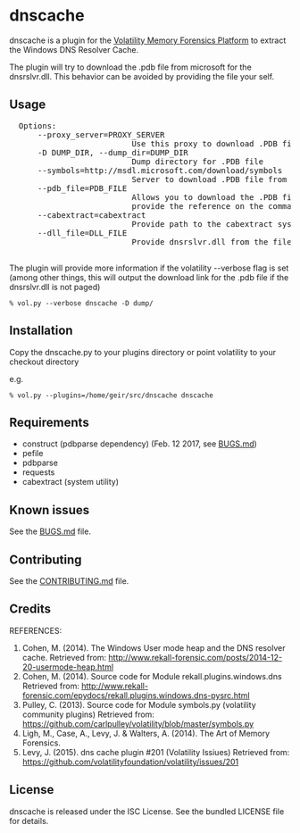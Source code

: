 dnscache
=========

dnscache is a plugin for the [Volatility Memory Forensics Platform](http://www.volatilityfoundation.org/) to extract the Windows DNS Resolver Cache.

The plugin will try to download the .pdb file from microsoft for the dnsrslvr.dll. This behavior can be avoided by providing the file your self.

## Usage

<pre>
  Options:
      --proxy_server=PROXY_SERVER
                          Use this proxy to download .PDB file
      -D DUMP_DIR, --dump_dir=DUMP_DIR
                          Dump directory for .PDB file
      --symbols=http://msdl.microsoft.com/download/symbols
                          Server to download .PDB file from
      --pdb_file=PDB_FILE
                          Allows you to download the .PDB file off system and
                          provide the reference on the command line
      --cabextract=cabextract
                          Provide path to the cabextract system utility
      --dll_file=DLL_FILE
                          Provide dnsrslvr.dll from the file system.

</pre>

The plugin will provide more information if the volatility --verbose flag is set (among other things, this will output the download link for the .pdb file if the dnsrslvr.dll is not paged)

`% vol.py --verbose dnscache -D dump/`

## Installation

Copy the dnscache.py to your plugins directory or point volatility to your checkout directory

e.g.

`% vol.py --plugins=/home/geir/src/dnscache dnscache`

## Requirements

* construct (pdbparse dependency) (Feb. 12 2017, see [BUGS.md](BUGS.md))
* pefile
* pdbparse
* requests
* cabextract (system utility)

## Known issues

See the [BUGS.md](BUGS.md) file.

## Contributing

See the [CONTRIBUTING.md](CONTRIBUTING.md) file.

## Credits

REFERENCES:
1. Cohen, M. (2014). The Windows User mode heap and the DNS resolver cache.
   Retrieved from:
     http://www.rekall-forensic.com/posts/2014-12-20-usermode-heap.html
2. Cohen, M. (2014). Source code for Module rekall.plugins.windows.dns
   Retrieved from:
     http://www.rekall-forensic.com/epydocs/rekall.plugins.windows.dns-pysrc.html
3. Pulley, C. (2013). Source code for Module symbols.py (volatility community plugins)
   Retrieved from:
     https://github.com/carlpulley/volatility/blob/master/symbols.py
4. Ligh, M., Case, A., Levy, J. & Walters, A. (2014). The Art of Memory Forensics.
5. Levy, J. (2015). dns cache plugin #201 (Volatility Issiues)
   Retrieved from:
     https://github.com/volatilityfoundation/volatility/issues/201

## License

dnscache is released under the ISC License. See the bundled LICENSE file for
details.
